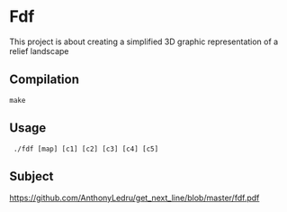 # Fdf

This project is about creating a simplified 3D graphic representation of a
relief landscape
 
## Compilation

`
make
`
 
## Usage

` 
./fdf [map] [c1] [c2] [c3] [c4] [c5]
`

## Subject 
 
https://github.com/AnthonyLedru/get_next_line/blob/master/fdf.pdf

